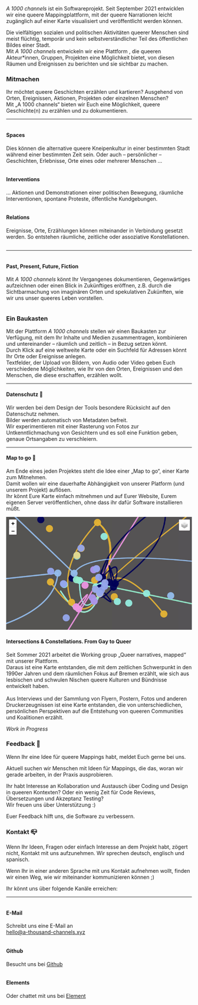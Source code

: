 <div class="block large">

*A 1000 channels* ist ein Softwareprojekt. Seit September 2021 entwicklen wir eine queere Mappingplattform, mit der queere Narrationen leicht zugänglich auf einer Karte visualisiert und veröffentlicht werden können.

Die vielfältigen sozialen und politischen Aktivitäten queerer Menschen sind meist flüchtig, temporär und kein selbstverständlicher Teil des öffentlichen Bildes einer Stadt. <br>
Mit *A 1000 channels* entwickeln wir eine Plattform , die queeren Akteur*innen, Gruppen, Projekten eine Möglichkeit bietet, von diesen Räumen und Ereignissen zu berichten und sie sichtbar zu machen.

</div>
<div class="block">

### Mitmachen

Ihr möchtet queere Geschichten erzählen und kartieren? Ausgehend von Orten, Ereignissen, Aktionen, Projekten oder einzelnen Menschen? <br>
Mit „A 1000 channels“ bieten wir Euch eine Möglichkeit, queere Geschichte(n) zu erzählen und zu dokumentieren. 

----

<div class="block-3">

  <div class="column">

  #### Spaces

  Dies können die alternative queere Kneipenkultur in einer bestimmten Stadt während einer bestimmten Zeit sein. Oder auch – persönlicher – Geschichten, Erlebnisse, Orte eines oder mehrerer Menschen …

  </div>
  <div class="column">

  #### Interventions

  … Aktionen und Demonstrationen einer politischen Bewegung, räumliche Interventionen, spontane Proteste, öffentliche Kundgebungen.

  </div>
  <div class="column">

  #### Relations

  Ereignisse, Orte, Erzählungen können miteinander in Verbindung gesetzt werden. So entstehen räumliche, zeitliche oder assoziative Konstellationen.

  </div>
</div>

----

<div class="block-1">
  <div class="column">

  #### Past, Present, Future, Fiction

  Mit *A 1000 channels* könnt Ihr Vergangenes dokumentieren, Gegenwärtiges aufzeichnen oder einen Blick in Zukünftiges eröffnen, z.B. durch die Sichtbarmachung von imaginären Orten und spekulativen Zukünften, wie wir uns unser queeres
  Leben vorstellen.
  </div>
</div>
</div>
<div class="block">

### Ein Baukasten

Mit der Plattform *A 1000 channels* stellen wir einen Baukasten zur Verfügung, mit dem Ihr Inhalte und Medien zusammentragen, kombinieren und untereinander – räumlich und zeitlich – in Bezug setzen könnt. <br>
Durch Klick auf eine weltweite Karte oder ein Suchfeld für Adressen könnt Ihr Orte oder Ereignisse anlegen. <br>
Textfelder, der Upload von Bildern, von Audio oder Video geben Euch verschiedene Möglichkeiten, wie Ihr von den Orten, Ereignissen und den Menschen, die diese erschaffen, erzählen wollt. 

----

#### Datenschutz 🤫

Wir werden bei dem Design der Tools besondere Rücksicht auf den Datenschutz nehmen. <br>
Bilder werden automatisch von Metadaten befreit. <br>
Wir experimentieren mit einer Rasterung von Fotos zur Untkenntlichmachung von Gesichtern und es soll eine Funktion geben, genaue Ortsangaben zu verschleiern. 

----


#### Map to go 👜

Am Ende eines jeden Projektes steht die Idee einer „Map to go“, einer Karte zum Mitnehmen. <br>
Damit wollen wir eine dauerhafte Abhängigkeit von unserer Platform (und unserem Projekt) auflösen. <br>
Ihr könnt Eure Karte einfach mitnehmen und auf Eurer Website, Eurem eigenen Server veröffentlichen, ohne dass ihr dafür Software installieren müßt.

</div>

<div class="block">

<img src="/fgtq_all_layers_dark.jpg" class="pb-4 mb-2">

#### Intersections & Constellations. From Gay to Queer

Seit Sommer 2021 arbeitet die Working group „Queer narratives, mapped“ mit unserer Plattform. <br>
Daraus ist eine	Karte entstanden, die mit dem zeitlichen Schwerpunkt in den 1990er Jahren und dem räumlichen Fokus auf Bremen erzählt, wie sich aus lesbischen und schwulen Nischen queere Kulturen und Bündnisse entwickelt haben. <br>  
Aus Interviews und der Sammlung von Flyern, Postern, Fotos und anderen Druckerzeugnissen ist eine Karte entstanden, die von unterschiedlichen, persönlichen Perspektiven auf die Entstehung von queeren Communities und Koalitionen erzählt. 

*Work in Progress*


</div>

<div class="block">

	
### Feedback 🎤

Wenn Ihr eine Idee für queere Mappings habt, meldet Euch gerne bei uns.

Aktuell suchen wir Menschen mit Ideen für Mappings, die das, woran wir gerade arbeiten, in der Praxis ausprobieren.

Ihr habt Interesse an Kollaboration und Austausch über Coding und Design in queeren Kontexten? Oder ein wenig Zeit für Code Reviews, Übersetzungen und Akzeptanz Testing? <br>
Wir freuen uns über Unterstützung :)

Euer Feedback hilft uns, die Software zu verbessern.

</div>

<div class="block">
	

### Kontakt 📪 
	
Wenn Ihr Ideen, Fragen oder einfach Interesse an dem Projekt habt, zögert nicht, Kontakt mit uns aufzunehmen.
Wir sprechen deutsch, englisch und spanisch.

Wenn Ihr in einer anderen Sprache mit uns Kontakt aufnehmen wollt, finden wir einen Weg, wie wir miteinander kommunizieren können ;)

Ihr könnt uns über folgende Kanäle erreichen:

----

<div class="block-3">

  <div class="column">

  #### E-Mail
	  
   Schreibt uns eine E-Mail an	  
   <a href="mailto:hello@a-thousand-channels.xyz" class="text-link">hello@a-thousand-channels.xyz
	  
  </div>
  <div class="column">

  #### Github

   Besucht uns bei <a href="https://github.com/a-thousand-channels/" class="text-link" target="_blank">Github</a>

  </div>
  <div class="column">

  #### Elements

   Oder chattet mit uns bei <a href="https://matrix.to/#/#a-thousand-channels:matrix.org" class="text-link" target="_blank">Element</a>
  	  
</div>
